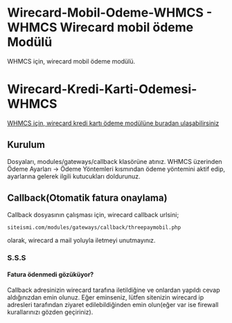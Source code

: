 # Wirecard-Mobil-Odeme-WHMCS - WHMCS Wirecard mobil ödeme Modülü
WHMCS için, wirecard mobil ödeme modülü.

# Wirecard-Kredi-Karti-Odemesi-WHMCS
[WHMCS için, wirecard kredi kartı ödeme modülüne buradan ulaşabilirsiniz](https://github.com/menesakdeniz/Wirecard-Kredi-Kart-Odemesi-WHMCS)

## Kurulum
Dosyaları, modules/gateways/callback klasörüne atınız.
WHMCS üzerinden Ödeme Ayarları -> Ödeme Yöntemleri kısmından ödeme yöntemini aktif edip, ayarlarına gelerek ilgili kutucukları doldurunuz.


## Callback(Otomatik fatura onaylama)
Callback dosyasının çalışması için, wirecard callback urlsini;

```
siteismi.com/modules/gateways/callback/threepaymobil.php
```

olarak, wirecard a mail yoluyla iletmeyi unutmayınız.


### S.S.S
#### Fatura ödenmedi gözüküyor?
Callback adresinizin wirecard tarafına iletildiğine ve onlardan yapıldı cevap aldığınızdan emin olunuz. Eğer eminseniz, lütfen sitenizin wirecard ip adresleri tarafından ziyaret edilebildiğinden emin olun(eğer var ise firewall kurallarınızı gözden geçiriniz).
